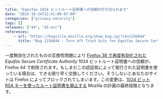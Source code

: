 ```yaml
---
title: "Equifax 1024 ビットルート証明書への信頼が打ち切られます"
date: "2015-10-24T22:41:00-07:00"
categories: ["privacy-security"]
tags: []
releases: ["44", "45-esr"]
references:
    - url: "https://bugzilla.mozilla.org/show_bug.cgi?id=1156844"
      title: "Bug 1156844 - Turn off Trust bits for Equifax Secure Certificate Authority 1024-bit root certificate"
---
```

一度無効化されたものの互換性問題により [Firefox 38 で再度有効化された](https://www.fxsitecompat.dev/ja/docs/2015/1024-bit-ssl-certificates-are-no-longer-trusted/) *Equifax Secure Certificate Authority* 1024 ビットルート証明書への信頼が、Firefox 44 で削除されます。もしまだこの認証局によって発行された証明書を使っている場合は、できる限り早く交換してください。そうしないとあなたのサイトは Firefox によってブロックされてしまいます。この変更は、[1024 ビット RSA キーを使ったルート証明書を廃止する](https://blog.mozilla.org/security/2014/09/08/phasing-out-certificates-with-1024-bit-rsa-keys/) Mozilla の計画の最終段階となります。
